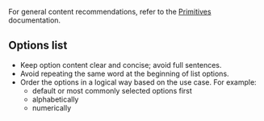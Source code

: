 For general content recommendations, refer to the [Primitives](/components/form/primitives?tab=content) documentation.

## Options list

- Keep option content clear and concise; avoid full sentences.
- Avoid repeating the same word at the beginning of list options.
- Order the options in a logical way based on the use case. For example:
    - default or most commonly selected options first
    - alphabetically
    - numerically